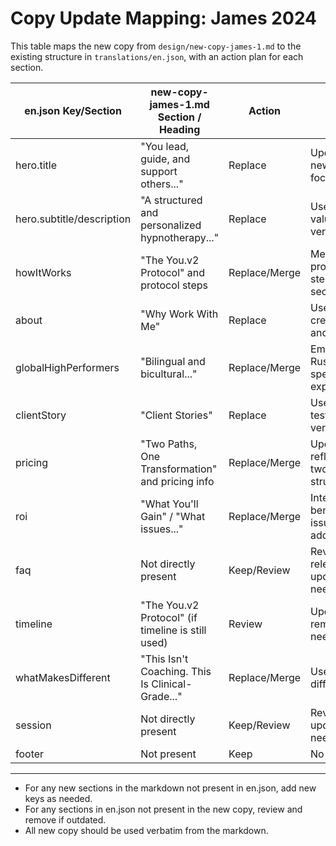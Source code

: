 # Copy Update Mapping: James 2024

This table maps the new copy from `design/new-copy-james-1.md` to the existing structure in `translations/en.json`, with an action plan for each section.

| en.json Key/Section         | new-copy-james-1.md Section / Heading                | Action         | Notes |
|-----------------------------|-----------------------------------------------------|----------------|-------|
| hero.title                  | "You lead, guide, and support others..."           | Replace        | Update to new intro focus |
| hero.subtitle/description   | "A structured and personalized hypnotherapy..."    | Replace        | Use new value verbatim |
| howItWorks                  | "The You.v2 Protocol" and protocol steps           | Replace/Merge  | Merge protocol steps into this section |
| about                       | "Why Work With Me"                                 | Replace        | Use new credentials and approach |
| globalHighPerformers        | "Bilingual and bicultural..."                      | Replace/Merge  | Emphasize Russian-speaking expat focus |
| clientStory                 | "Client Stories"                                   | Replace        | Use new testimonials verbatim |
| pricing                     | "Two Paths, One Transformation" and pricing info   | Replace/Merge  | Update to reflect new two-path structure |
| roi                         | "What You'll Gain" / "What issues..."             | Replace/Merge  | Integrate new benefits and issues addressed |
| faq                         | Not directly present                                | Keep/Review    | Review for relevance, update if needed |
| timeline                    | "The You.v2 Protocol" (if timeline is still used)  | Review         | Update or remove as needed |
| whatMakesDifferent          | "This Isn't Coaching. This Is Clinical-Grade..."   | Replace/Merge  | Use new differentiators |
| session                     | Not directly present                                | Keep/Review    | Review for fit, update if needed |
| footer                      | Not present                                         | Keep           | No change |

---

- For any new sections in the markdown not present in en.json, add new keys as needed.
- For any sections in en.json not present in the new copy, review and remove if outdated.
- All new copy should be used verbatim from the markdown. 